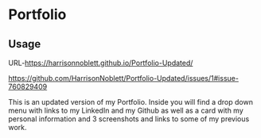 # Portfolio 

## Usage

URL-https://harrisonnoblett.github.io/Portfolio-Updated/

https://github.com/HarrisonNoblett/Portfolio-Updated/issues/1#issue-760829409

This is an updated version of my Portfolio. Inside you will find a drop down menu with links to my LinkedIn and my Github as well as a card with my personal information and 3 screenshots and links to some of my previous work.
